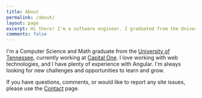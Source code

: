 ```yaml
---
title: About
permalink: /about/
layout: page
excerpt: Hi there! I'm a software engineer. I graduated from the University of Tennessee and I'm currently working at Aveva.
comments: false
---
```


I'm a Computer Science and Math graduate from the [University of Tennessee](https://utk.edu), currently working at [Capital One](https://www.capitalonecareers.com/). I love working with web technologies, and I have plenty of experience with Angular. I'm always looking for new challenges and opportunities to learn and grow.

If you have questions, comments, or would like to report any site issues, please use the [Contact](/contact) page.
